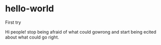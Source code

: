 # hello-world
First try

Hi people!
stop  being afraid of what could gowrong and start being ecited about what could go right. 
